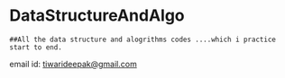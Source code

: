 # DataStructureAndAlgo
    ##All the data structure and alogrithms codes ....which i practice start to end.

email id: tiwarideepak@gmail.com
